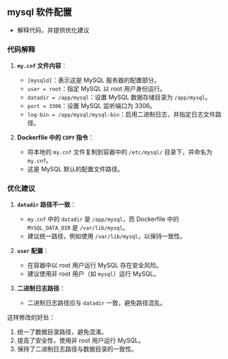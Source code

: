 ## mysql 软件配置 
- 解释代码，并提供优化建议

### 代码解释

1. **`my.cnf` 文件内容**：
   - `[mysqld]`：表示这是 MySQL 服务器的配置部分。
   - `user = root`：指定 MySQL 以 root 用户身份运行。
   - `datadir = /app/mysql`：设置 MySQL 数据存储目录为 `/app/mysql`。
   - `port = 3306`：设置 MySQL 监听端口为 3306。
   - `log-bin = /app/mysql/mysql-bin`：启用二进制日志，并指定日志文件路径。

2. **Dockerfile 中的 `COPY` 指令**：
   - 将本地的 `my.cnf` 文件复制到容器中的 `/etc/mysql/` 目录下，并命名为 `my.cnf`。
   - 这是 MySQL 默认的配置文件路径。

### 优化建议

1. **`datadir` 路径不一致**：
   - `my.cnf` 中的 `datadir` 是 `/app/mysql`，而 Dockerfile 中的 `MYSQL_DATA_DIR` 是 `/var/lib/mysql`。
   - 建议统一路径，例如使用 `/var/lib/mysql`，以保持一致性。

2. **`user` 配置**：
   - 在容器中以 root 用户运行 MySQL 存在安全风险。
   - 建议使用非 root 用户（如 `mysql`）运行 MySQL。

3. **二进制日志路径**：
   - 二进制日志路径应与 `datadir` 一致，避免路径混乱。

这样修改的好处：
1. 统一了数据目录路径，避免混淆。
2. 提高了安全性，使用非 root 用户运行 MySQL。
3. 保持了二进制日志路径与数据目录的一致性。